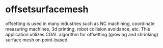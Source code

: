 # offsetsurfacemesh
offsetting is used in many industries such as NC machining,  coordinate measuring machines, 3d printing, robot collision avoidance, etc. This application utilizes CGAL algorithm for offsetting (growing and shrinking) surface mesh on point-based. 
